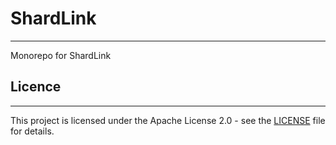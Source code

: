 # ShardLink

---

Monorepo for ShardLink

## Licence

---

This project is licensed under the Apache License 2.0 - see the [LICENSE](./LICENSE) file for details.

